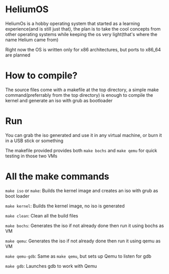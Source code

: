 # HeliumOS
HeliumOs is a hobby operating system that started as a learning experience(and is still just that), the plan is to take the cool concepts from other operating systems while keeping the os very light(that's where the name Helium came from)

Right now the OS is written only for x86 architectures, but ports to x86_64 are planned

# How to compile?
The source files come with a makefile at the top directory, a simple make command(preferrably from the top directory) is enough to compile the kernel and generate an iso with grub as bootloader

# Run
You can grab the iso generated and use it in any virtual machine, or burn it in a USB stick or something

The makefile provided provides both `make bochs` and `make qemu` for quick testing in those two VMs

# All the make commands
`make iso` or `make`: Builds the kernel image and creates an iso with grub as boot loader

`make kernel`: Builds the kernel image, no iso is generated

`make clean`: Clean all the build files

`make bochs`: Generates the iso if not already done then run it using bochs as VM

`make qemu`: Generates the iso if not already done then run it using qemu as VM

`make qemu-gdb`: Same as `make qemu`, but sets up Qemu to listen for gdb

`make gdb`: Launches gdb to work with Qemu
